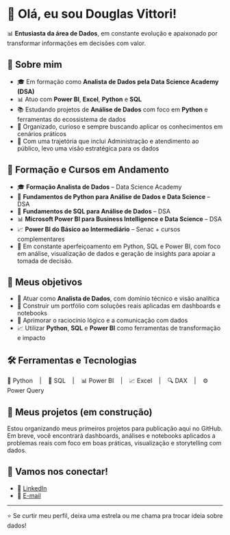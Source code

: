 # 👋 Olá, eu sou Douglas Vittori!

📊 **Entusiasta da área de Dados**, em constante evolução e apaixonado por transformar informações em decisões com valor.

## 🧠 Sobre mim

- 🎓 Em formação como **Analista de Dados pela Data Science Academy (DSA)**
- 📊 Atuo com **Power BI**, **Excel**, **Python** e **SQL**
- 📚 Estudando projetos de **Análise de Dados** com foco em **Python** e ferramentas do ecossistema de dados
- 🧠 Organizado, curioso e sempre buscando aplicar os conhecimentos em cenários práticos
- 🧰 Com uma trajetória que inclui Administração e atendimento ao público, levo uma visão estratégica para os dados

## 💼 Formação e Cursos em Andamento

- 🎓 **Formação Analista de Dados** – Data Science Academy  
- 🐍 **Fundamentos de Python para Análise de Dados e Data Science** – DSA  
- 💾 **Fundamentos de SQL para Análise de Dados** – DSA  
- 📊 **Microsoft Power BI para Business Intelligence e Data Science** – DSA  
- 📈 **Power BI do Básico ao Intermediário** – Senac + cursos complementares  
- 🧠 Em constante aperfeiçoamento em Python, SQL e Power BI, com foco em análise, visualização de dados e geração de insights para apoiar a tomada de decisão.

## 🚀 Meus objetivos

- 📌 Atuar como **Analista de Dados**, com domínio técnico e visão analítica
- 📂 Construir um portfólio com soluções reais aplicadas em dashboards e notebooks
- 🧩 Aprimorar o raciocínio lógico e a comunicação com dados
- 📈 Utilizar **Python**, **SQL** e **Power BI** como ferramentas de transformação e impacto

## 🛠️ Ferramentas e Tecnologias

<div style="display: flex; gap: 10px; flex-wrap: wrap;">
  🐍 Python &nbsp;&nbsp; | &nbsp;&nbsp;
  💾 SQL &nbsp;&nbsp; | &nbsp;&nbsp;
  📊 Power BI &nbsp;&nbsp; | &nbsp;&nbsp;
  📈 Excel &nbsp;&nbsp; | &nbsp;&nbsp;
  🔍 DAX &nbsp;&nbsp; | &nbsp;&nbsp;
  ⚙️ Power Query
</div>

## 📂 Meus projetos (em construção)

Estou organizando meus primeiros projetos para publicação aqui no GitHub. Em breve, você encontrará dashboards, análises e notebooks aplicados a problemas reais com foco em boas práticas, visualização e storytelling com dados.

## 🤝 Vamos nos conectar!

- 💼 [LinkedIn](https://www.linkedin.com/in/douglasvittori/)  
- 📧 [E-mail](vittoridouglas@gmail.com)

---

⭐ Se curtir meu perfil, deixa uma estrela ou me chama pra trocar ideia sobre dados!


<!---
douglasvittori/douglasvittori is a ✨ special ✨ repository because its `README.md` (this file) appears on your GitHub profile.
You can click the Preview link to take a look at your changes.
--->
